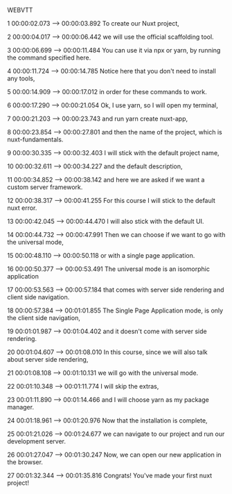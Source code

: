 WEBVTT

1
00:00:02.073 --> 00:00:03.892
To create our Nuxt project,

2
00:00:04.017 --> 00:00:06.442
we will use
the official scaffolding tool.

3
00:00:06.699 --> 00:00:11.484
You can use it via npx or yarn,
by running the command specified here.

4
00:00:11.724 --> 00:00:14.785
Notice here that you don't need
to install any tools,

5
00:00:14.909 --> 00:00:17.012
in order for these commands to work.

6
00:00:17.290 --> 00:00:21.054
Ok, I use yarn,
so I will open my terminal,

7
00:00:21.203 --> 00:00:23.743
and run yarn create nuxt-app,

8
00:00:23.854 --> 00:00:27.801
and then the name of the project,
which is nuxt-fundamentals.

9
00:00:30.335 --> 00:00:32.403
I will stick
with the default project name,

10
00:00:32.611 --> 00:00:34.227
and the default description,

11
00:00:34.852 --> 00:00:38.142
and here we are asked
if we want a custom server framework.

12
00:00:38.317 --> 00:00:41.255
For this course I will stick
to the default nuxt error.

13
00:00:42.045 --> 00:00:44.470
I will also stick with the default UI.

14
00:00:44.732 --> 00:00:47.991
Then we can choose if we want
to go with the universal mode,

15
00:00:48.110 --> 00:00:50.118
or with a single page application.

16
00:00:50.377 --> 00:00:53.491
The universal mode
is an isomorphic application

17
00:00:53.563 --> 00:00:57.184
that comes with server side rendering
and client side navigation.

18
00:00:57.384 --> 00:01:01.855
The Single Page Application mode,
is only the client side navigation,

19
00:01:01.987 --> 00:01:04.402
and it doesn't come
with server side rendering.

20
00:01:04.607 --> 00:01:08.010
In this course, since we will also
talk about server side rendering,

21
00:01:08.108 --> 00:01:10.131
we will go with the universal mode.

22
00:01:10.348 --> 00:01:11.774
I will skip the extras,

23
00:01:11.890 --> 00:01:14.466
and I will choose yarn
as my package manager.

24
00:01:18.961 --> 00:01:20.976
Now that the installation is complete,

25
00:01:21.026 --> 00:01:24.677
we can navigate to our project
and run our development server.

26
00:01:27.047 --> 00:01:30.247
Now, we can open our new application
in the browser.

27
00:01:32.344 --> 00:01:35.816
Congrats!
You've made your first nuxt project!

